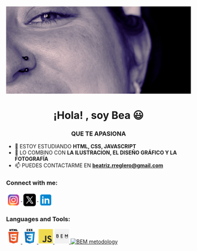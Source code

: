 ![Imagen decorativa de tu perfil](https://raw.githubusercontent.com/BeatrizRodriguezReglero/BeatrizRodriguezReglero/main/foto-readme.png)

<!-- Generado con https://rahuldkjain.github.io/gh-profile-readme-generator/ -->
<h1 align="center">¡Hola! , soy Bea 😃</h1>
<h3 align="center">QUE TE APASIONA</h3>

- 🌱 ESTOY ESTUDIANDO **HTML, CSS, JAVASCRIPT**
- 🎨 LO COMBINO CON **LA ILUSTRACION, EL DISEÑO GRÁFICO Y LA FOTOGRAFÍA**
- 📫 PUEDES CONTACTARME EN **beatriz.rreglero@gmail.com**

<h3 align="left">Connect with me:</h3>

  <a href="https://www.instagram.com/" target="blank">
    <img align="center" src="https://raw.githubusercontent.com/BeatrizRodriguezReglero/BeatrizRodriguezReglero/3953671fa21a11ca7ac6858b6f87a7c54b876f1e/icons8-instagram%20(1).svg" height="40" width="40" />
  </a>

  <a href="https://twitter.com/url-de-twitter" target="blank">
      <img align="center" src="https://raw.githubusercontent.com/BeatrizRodriguezReglero/BeatrizRodriguezReglero/3953671fa21a11ca7ac6858b6f87a7c54b876f1e/icons8-twitterx.svg" alt="url-de-twitter" height="40" width="40" />
  </a>

  <a href="https://linkedin.com/in/url-de-linkedin" target="blank">
      <img align="center" src="https://raw.githubusercontent.com/BeatrizRodriguezReglero/BeatrizRodriguezReglero/3953671fa21a11ca7ac6858b6f87a7c54b876f1e/icons8-linkedin%20(1).svg" alt="url-de-linkedin" height="40" width="40" />
  </a>
</p>

<h3 align="left">Languages and Tools:</h3>
<p align="left">

 <a href="https://www.w3.org/html/" target="_blank" rel="noreferrer">
      <img src="https://raw.githubusercontent.com/devicons/devicon/master/icons/html5/html5-original-wordmark.svg" alt="html5" width="40" height="40"/> 
</a> 
<a href="https://www.w3.org/Style/CSS/" target="_blank" rel="noreferrer"> 
    <img src="https://raw.githubusercontent.com/devicons/devicon/master/icons/css3/css3-original-wordmark.svg" alt="css3" width="40" height="40"/> 
</a>

<a href="https://developer.mozilla.org/en-US/docs/Web/JavaScript" target="_blank" rel="noreferrer"> 
  <img src="https://raw.githubusercontent.com/devicons/devicon/master/icons/javascript/javascript-original.svg" alt="javascript" width="40" height="40"/> 
</a>

  <a href="https://getbem.com/">
      <img src="https://raw.githubusercontent.com/BeatrizRodriguezReglero/BeatrizRodriguezReglero/main/BEM-1.png" target="_blank" rel="noreferrer" width="40" height="40" alt="BEM metodology">
  </a>

  <a href="https://sass-lang.com/">
      <img src="https://upload.wikimedia.org/wikipedia/commons/thumb/9/96/Sass_Logo_Color.svg/2560px-Sass_Logo_Color.svg.png" target="_blank" rel="noreferrer" width="40" alt="BEM metodology">
  </a>
